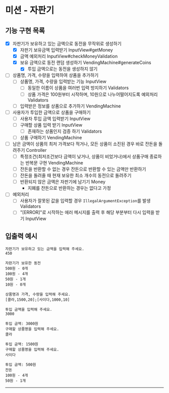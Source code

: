 # 미션 - 자판기

## 기능 구현 목록

- [x] 자판기가 보유하고 있는 금액으로 동전을 무작위로 생성하기
    - [x] 자판기 보유금액 입력받기 InputView#getMoney
    - [x] 금액 예외처리 InputView#checkMoneyValidation
    - [x] 보유 금액으로 동전 랜덤 생성하기 VendingMachine#generateCoins
        - [x] 투입 금액으로는 동전을 생성하지 않기
- [ ] 상품명, 가격, 수량을 입력하여 상품을 추가하기
    - [ ] 상품명, 가격, 수량을 입력받는 기능 InputView
        - [ ] 동일한 이름이 상품을 여러번 입력 방지하기 Validators
        - [ ] 상품 가격은 100원부터 시작하며, 10원으로 나누어떨어지도록 예외처리 Validators
    - [ ] 입력받은 정보를 상품으로 추가하기 VendingMachine
- [ ] 사용자가 투입한 금액으로 상품을 구매하기
    - [ ] 사용자 투입 금액 입력받기 InputView
    - [ ] 구매할 상품 입력 받기 InputView
        - [ ] 존재하는 상품인지 검증 하기 Validators
    - [ ] 상품 구매하기 VendingMachine
- [ ] 남은 금액이 상품의 최저 가격보다 적거나, 모든 상품이 소진된 경우 바로 잔돈을 돌려주기 Controller
    - [ ] 특정조건(최저조건보다 금액이 낮거나, 상품이 비었거나)에서 상품구매 종료하는 반복문 구현 VendingMachine
    - [ ] 잔돈을 반환할 수 없는 경우 잔돈으로 반환할 수 있는 금액만 반환하기
    - [ ] 잔돈을 돌려줄 때 현재 보유한 최소 개수의 동전으로 돌려주기
    - [ ] 반환되지 않은 금액은 자판기에 남기기 Money
        - 지폐를 잔돈으로 반환하는 경우는 없다고 가정
- [ ] 예외처리
    - [ ] 사용자가 잘못된 값을 입력할 경우 `IllegalArgumentException`를 발생 Validators
    - [ ] "[ERROR]"로 시작하는 에러 메시지를 출력 후 해당 부분부터 다시 입력을 받기 InputView

## 입출력 예시

```
자판기가 보유하고 있는 금액을 입력해 주세요.
450

자판기가 보유한 동전
500원 - 0개
100원 - 4개
50원 - 1개
10원 - 0개

상품명과 가격, 수량을 입력해 주세요.
[콜라,1500,20];[사이다,1000,10]

투입 금액을 입력해 주세요.
3000

투입 금액: 3000원
구매할 상품명을 입력해 주세요.
콜라

투입 금액: 1500원
구매할 상품명을 입력해 주세요.
사이다

투입 금액: 500원
잔돈
100원 - 4개
50원 - 1개
```

---
